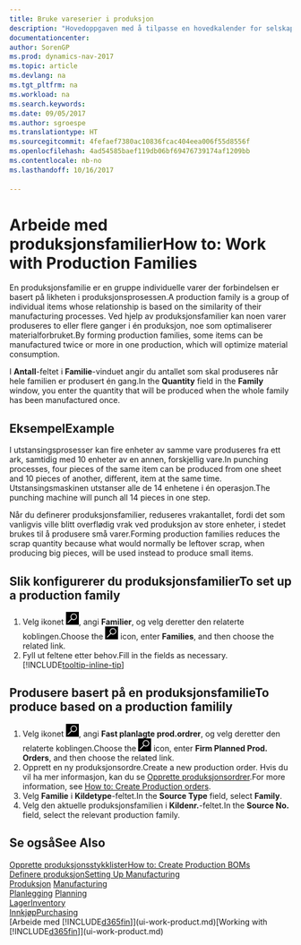 ```yaml
---
title: Bruke vareserier i produksjon
description: "Hovedoppgaven med å tilpasse en hovedkalender for selskapet, eller selskapets forretningspartner, er å angi eventuelle endringer i statusen for arbeids- eller fridager."
documentationcenter: 
author: SorenGP
ms.prod: dynamics-nav-2017
ms.topic: article
ms.devlang: na
ms.tgt_pltfrm: na
ms.workload: na
ms.search.keywords: 
ms.date: 09/05/2017
ms.author: sgroespe
ms.translationtype: HT
ms.sourcegitcommit: 4fefaef7380ac10836fcac404eea006f55d8556f
ms.openlocfilehash: 4ad54585baef119db06bf69476739174af1209bb
ms.contentlocale: nb-no
ms.lasthandoff: 10/16/2017

---
```

# <a name="how-to-work-with-production-families"></a><span data-ttu-id="3edab-103">Arbeide med produksjonsfamilier</span><span class="sxs-lookup"><span data-stu-id="3edab-103">How to: Work with Production Families</span></span>
<span data-ttu-id="3edab-104">En produksjonsfamilie er en gruppe individuelle varer der forbindelsen er basert på likheten i produksjonsprosessen.</span><span class="sxs-lookup"><span data-stu-id="3edab-104">A production family is a group of individual items whose relationship is based on the similarity of their manufacturing processes.</span></span> <span data-ttu-id="3edab-105">Ved hjelp av produksjonsfamilier kan noen varer produseres to eller flere ganger i én produksjon, noe som optimaliserer materialforbruket.</span><span class="sxs-lookup"><span data-stu-id="3edab-105">By forming production families, some items can be manufactured twice or more in one production, which will optimize material consumption.</span></span>

<span data-ttu-id="3edab-106">I **Antall**-feltet i **Familie**-vinduet angir du antallet som skal produseres når hele familien er produsert én gang.</span><span class="sxs-lookup"><span data-stu-id="3edab-106">In the **Quantity** field in the **Family** window, you enter the quantity that will be produced when the whole family has been manufactured once.</span></span>

## <a name="example"></a><span data-ttu-id="3edab-107">Eksempel</span><span class="sxs-lookup"><span data-stu-id="3edab-107">Example</span></span>
<span data-ttu-id="3edab-108">I utstansingsprosesser kan fire enheter av samme vare produseres fra ett ark, samtidig med 10 enheter av en annen, forskjellig vare.</span><span class="sxs-lookup"><span data-stu-id="3edab-108">In punching processes, four pieces of the same item can be produced from one sheet and 10 pieces of another, different, item at the same time.</span></span> <span data-ttu-id="3edab-109">Utstansingsmaskinen utstanser alle de 14 enhetene i én operasjon.</span><span class="sxs-lookup"><span data-stu-id="3edab-109">The punching machine will punch all 14 pieces in one step.</span></span>

<span data-ttu-id="3edab-110">Når du definerer produksjonsfamilier, reduseres vrakantallet, fordi det som vanligvis ville blitt overflødig vrak ved produksjon av store enheter, i stedet brukes til å produsere små varer.</span><span class="sxs-lookup"><span data-stu-id="3edab-110">Forming production families reduces the scrap quantity because what would normally be leftover scrap, when producing big pieces, will be used instead to produce small items.</span></span>

## <a name="to-set-up-a-production-family"></a><span data-ttu-id="3edab-111">Slik konfigurerer du produksjonsfamilier</span><span class="sxs-lookup"><span data-stu-id="3edab-111">To set up a production family</span></span>
1. <span data-ttu-id="3edab-112">Velg ikonet ![Søk etter side eller rapport](media/ui-search/search_small.png "Søk etter side eller rapport"), angi **Familier**, og velg deretter den relaterte koblingen.</span><span class="sxs-lookup"><span data-stu-id="3edab-112">Choose the ![Search for Page or Report](media/ui-search/search_small.png "Search for Page or Report icon") icon, enter **Families**, and then choose the related link.</span></span>
2. <span data-ttu-id="3edab-113">Fyll ut feltene etter behov.</span><span class="sxs-lookup"><span data-stu-id="3edab-113">Fill in the fields as necessary.</span></span> [!INCLUDE[tooltip-inline-tip](includes/tooltip-inline-tip_md.md)]

## <a name="to-produce-based-on-a-production-familily"></a><span data-ttu-id="3edab-114">Produsere basert på en produksjonsfamilie</span><span class="sxs-lookup"><span data-stu-id="3edab-114">To produce based on a production familily</span></span>
1. <span data-ttu-id="3edab-115">Velg ikonet ![Søk etter side eller rapport](media/ui-search/search_small.png "Søk etter side eller rapport"), angi **Fast planlagte prod.ordrer**, og velg deretter den relaterte koblingen.</span><span class="sxs-lookup"><span data-stu-id="3edab-115">Choose the ![Search for Page or Report](media/ui-search/search_small.png "Search for Page or Report icon") icon, enter **Firm Planned Prod. Orders**, and then choose the related link.</span></span>
2. <span data-ttu-id="3edab-116">Opprett en ny produksjonsordre.</span><span class="sxs-lookup"><span data-stu-id="3edab-116">Create a new production order.</span></span> <span data-ttu-id="3edab-117">Hvis du vil ha mer informasjon, kan du se [Opprette produksjonsordrer](production-how-to-create-production-orders.md).</span><span class="sxs-lookup"><span data-stu-id="3edab-117">For more information, see [How to: Create Production orders](production-how-to-create-production-orders.md).</span></span>
3. <span data-ttu-id="3edab-118">Velg **Familie** i **Kildetype**-feltet.</span><span class="sxs-lookup"><span data-stu-id="3edab-118">In the **Source Type** field, select **Family**.</span></span>  
4. <span data-ttu-id="3edab-119">Velg den aktuelle produksjonsfamilien i **Kildenr.**-feltet.</span><span class="sxs-lookup"><span data-stu-id="3edab-119">In the **Source No.** field, select the relevant production family.</span></span>

## <a name="see-also"></a><span data-ttu-id="3edab-120">Se også</span><span class="sxs-lookup"><span data-stu-id="3edab-120">See Also</span></span>
[<span data-ttu-id="3edab-121">Opprette produksjonsstykklister</span><span class="sxs-lookup"><span data-stu-id="3edab-121">How to: Create Production BOMs</span></span>](production-how-to-create-production-boms.md)  
[<span data-ttu-id="3edab-122">Definere produksjon</span><span class="sxs-lookup"><span data-stu-id="3edab-122">Setting Up Manufacturing</span></span>](production-configure-production-processes.md)  
<span data-ttu-id="3edab-123">[Produksjon](production-manage-manufacturing.md)  </span><span class="sxs-lookup"><span data-stu-id="3edab-123">[Manufacturing](production-manage-manufacturing.md)  </span></span>  
<span data-ttu-id="3edab-124">[Planlegging](production-planning.md) </span><span class="sxs-lookup"><span data-stu-id="3edab-124">[Planning](production-planning.md) </span></span>  
[<span data-ttu-id="3edab-125">Lager</span><span class="sxs-lookup"><span data-stu-id="3edab-125">Inventory</span></span>](inventory-manage-inventory.md)  
[<span data-ttu-id="3edab-126">Innkjøp</span><span class="sxs-lookup"><span data-stu-id="3edab-126">Purchasing</span></span>](purchasing-manage-purchasing.md)  
<span data-ttu-id="3edab-127">[Arbeide med [!INCLUDE[d365fin](includes/d365fin_md.md)]](ui-work-product.md)</span><span class="sxs-lookup"><span data-stu-id="3edab-127">[Working with [!INCLUDE[d365fin](includes/d365fin_md.md)]](ui-work-product.md)</span></span>

